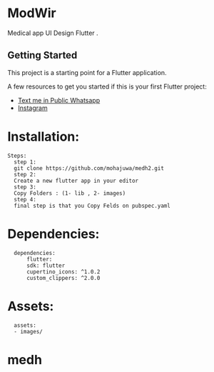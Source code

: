 # ModWir

Medical app UI Design Flutter .

## Getting Started

This project is a starting point for a Flutter application.

A few resources to get you started if this is your first Flutter project:

- [Text me in Public Whatsapp](https://wa.me/+967775992377)
- [Instagram ](https://www.instagram.com/m.7vd/)

# Installation: 
    Steps:
      step 1:
      git clone https://github.com/mohajuwa/medh2.git
      step 2:
      Create a new flutter app in your editor
      step 3: 
      Copy Folders : (1- lib , 2- images)
      step 4:
      final step is that you Copy Felds on pubspec.yaml 
# Dependencies:
      dependencies:
          flutter:
          sdk: flutter
          cupertino_icons: ^1.0.2
          custom_clippers: ^2.0.0

  
 # Assets:
      assets:
      - images/ 

# medh
